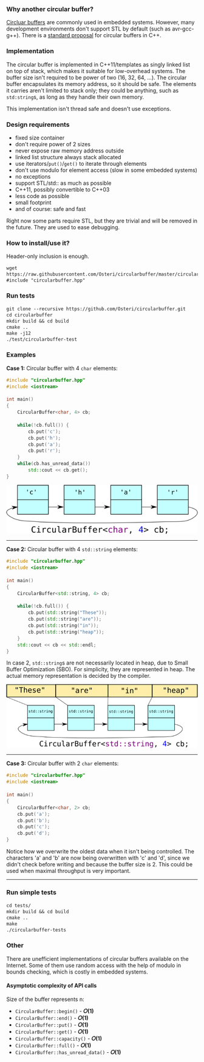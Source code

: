 ### Why another circular buffer?
[Circluar buffers](https://en.wikipedia.org/wiki/Circular_buffer) are commonly used in embedded systems. However, many development environments don't support STL by default (such as avr-gcc-g++). There is a [standard proposal](http://www.open-std.org/jtc1/sc22/wg21/docs/papers/2016/p0059r1.pdf) for circular buffers in C++.

### Implementation
The circular buffer is implemented in C++11/templates as singly linked list on top of stack, which makes it suitable for low-overhead systems. The buffer size isn't required to be power of two (16, 32, 64, ...). The circular buffer encapsulates its memory address, so it should be safe. The elements it carries aren't limited to stack only; they could be anything, such as `std:string`s, as long as they handle their own memory.

This implementation isn't thread safe and doesn't use exceptions.

### Design requirements
- fixed size container
- don't require power of 2 sizes
- never expose raw memory address outside
- linked list structure always stack allocated
- use iterators/`put()`/`get()` to iterate through elements
- don't use modulo for element access (slow in some embedded systems)
- no exceptions
- support STL/std::<features> as much as possible
- C++11, possibly convertible to C++03
- less code as possible
- small footprint 
- and of course: safe and fast

Right now some parts require STL, but they are trivial and will be removed in the future. They are used to ease debugging.

### How to install/use it?
Header-only inclusion is enough.

    wget https://raw.githubusercontent.com/Osteri/circularbuffer/master/circularbuffer.hpp
    #include "circularbuffer.hpp"

### Run tests

    git clone --recursive https://github.com/Osteri/circularbuffer.git
    cd circularbuffer
    mkdir build && cd build
    cmake ..
    make -j12
    ./test/circularbuffer-test

### Examples
**Case 1:**
Circular buffer with 4 `char` elements:

```cpp
#include "circularbuffer.hpp"
#include <iostream>

int main() 
{
    CircularBuffer<char, 4> cb;

    while(!cb.full()) {
        cb.put('c');
        cb.put('h');
        cb.put('a');
        cb.put('r');
    }
    while(cb.has_unread_data())
        std::cout << cb.get(); 
}
```
    
![stack based singly linked list circular buffer](https://github.com/Osteri/circularbuffer/blob/master/wiki/char.png?raw=true)

---

**Case 2:**
Circular buffer with 4 `std::string` elements:

```cpp
#include "circularbuffer.hpp"
#include <iostream>

int main() 
{
    CircularBuffer<std::string, 4> cb;

    while(!cb.full()) {
        cb.put(std::string("These"));
        cb.put(std::string("are"));
        cb.put(std::string("in"));
        cb.put(std::string("heap"));
    }
    std::cout << cb << std::endl;
}
```

In case 2, `std::string`s are not necessarily located in heap, due to Small Buffer Optimization (SBO). For simplicity, they are represented in heap. The actual memory representation is decided by the compiler.

![stack based singly linked list circular buffer](https://github.com/Osteri/circularbuffer/blob/master/wiki/string.png?raw=true)

---

**Case 3:**
Circular buffer with 2 `char` elements:

```cpp
#include "circularbuffer.hpp"
#include <iostream>

int main() 
{
    CircularBuffer<char, 2> cb;
    cb.put('a');
    cb.put('b');
    cb.put('c');
    cb.put('d');
}
```

Notice how we overwrite the oldest data when it isn't being controlled. The characters 'a' and 'b' are now being overwritten with 'c' and 'd', since we didn't check before writing and because the buffer size is 2. This could be used when maximal throughput is very important.

---

### Run simple tests
    cd tests/
    mkdir build && cd build
    cmake ..
    make
    ./circularbuffer-tests

### Other

There are unefficient implementations of circular buffers available on the Internet. Some of them use random access with the help of modulo in bounds checking, which is costly in embedded systems.

#### Asymptotic complexity of API calls

Size of the buffer represents n:

* `CircularBuffer::begin()` - **𝛰(1)**
* `CircularBuffer::end()` - **𝛰(1)**
* `CircularBuffer::put()` - **𝛰(1)**
* `CircularBuffer::get()` - **𝛰(1)**
* `CircularBuffer::capacity()` - **𝛰(1)**
* `CircularBuffer::full()` - **𝛰(1)**
* `CircularBuffer::has_unread_data()` - **𝛰(1)**
